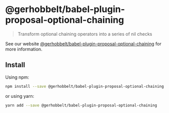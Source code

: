 # @gerhobbelt/babel-plugin-proposal-optional-chaining

> Transform optional chaining operators into a series of nil checks

See our website [@gerhobbelt/babel-plugin-proposal-optional-chaining](https://babeljs.io/docs/en/next/babel-plugin-proposal-optional-chaining.html) for more information.

## Install

Using npm:

```sh
npm install --save @gerhobbelt/babel-plugin-proposal-optional-chaining
```

or using yarn:

```sh
yarn add --save @gerhobbelt/babel-plugin-proposal-optional-chaining
```
